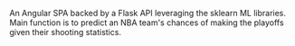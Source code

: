 An Angular SPA backed by a Flask API leveraging the sklearn ML libraries. Main function is to predict an NBA team's chances of making the playoffs given their shooting statistics.  
